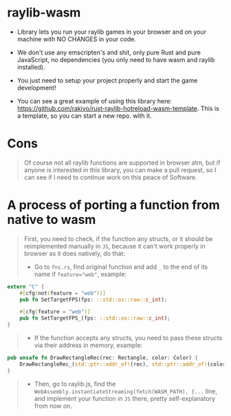 # raylib-wasm
- Library lets you run your raylib games in your browser and on your machine with NO CHANGES in your code.

- We don't use any emscripten's and shit, only pure Rust and pure JavaScript, no dependencies (you only need to have wasm and raylib installed).

- You just need to setup your project properly and start the game development!

- You can see a great example of using this library here: <https://github.com/rakivo/rust-raylib-hotreload-wasm-template>. This is a template, so you can start a new repo. with it.

# Cons
> Of course not all raylib functions are supported in browser atm, but if anyone is interested in this library, you can make a pull request, so I can see if I need to continue work on this peace of Software.

# A process of porting a function from native to wasm
> First, you need to check, if the function any structs, or it should be reimplemented manually in `JS`, because it can't work properly in browser as it does natively, do that:
> - Go to `fns.rs`, find original function and add `_` to the end of its name if `feature="web"`, example:
```rs
extern "C" {
    #[cfg(not(feature = "web"))]
    pub fn SetTargetFPS(fps: ::std::os::raw::c_int);

    #[cfg(feature = "web")]
    pub fn SetTargetFPS_(fps: ::std::os::raw::c_int);
}
```

> - If the function accepts any structs, you need to pass these structs via their address in memory, example:
```rs
pub unsafe fn DrawRectangleRec(rec: Rectangle, color: Color) {
    DrawRectangleRec_(std::ptr::addr_of!(rec), std::ptr::addr_of!(color));
}
```

> - Then, go to raylib.js, find the `WebAssembly.instantiateStreaming(fetch(WASM_PATH), {...` line, and implement your function in `JS` there, pretty self-explanatory from now on.
